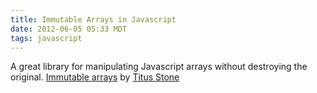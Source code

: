 ```yaml
---
title: Immutable Arrays in Javascript
date: 2012-06-05 05:33 MDT
tags: javascript
---
```


A great library for manipulating Javascript arrays without destroying the original. [Immutable arrays](https://github.com/tstone/js-array-extras) by [Titus Stone](http://www.github.com/tstone)
